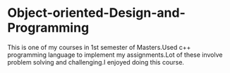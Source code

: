 # Object-oriented-Design-and-Programming

This is one of my courses in 1st semester of Masters.Used c++ programming language to implement my assignments.Lot of these involve problem solving and 
challenging.I enjoyed doing this course.
